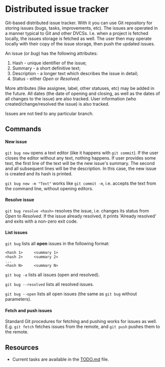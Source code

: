 
# Distributed issue tracker

Git-based distributed issue tracker. With it you can use Git repository for storing issues (bugs, tasks, improvements, etc). The issues are operated in a manner typical to Git and other DVCSs. I.e. when a project is fetched locally, the issues storage is fetched as well. The user then may operate locally with their copy of the issue storage, then push the updated issues.

An issue (or *bug*) has the following attributes:

1. Hash - unique identifier of the issue;
2. Summary - a short definitive text;
3. Description - a longer text which describes the issue in detail;
4. Status - either *Open* or *Resolved*.

More attributes (like assignee, label, other statuses, etc) may be added in the future. All dates (the date of opening and closing, as well as the dates of all changes to the issue) are also tracked. User information (who created/change/resolved the issue) is also tracked.

Issues are not tied to any particular branch.

## Commands

#### New issue

`git bug new` opens a text editor (like it happens with `git commit`). If the user closes the editor without any text, nothing happens. If user provides some text, the first line of the text will be the new issue's summary. The second and all subsequent lines will be the description. In this case, the new issue is created and its hash is printed.

`git bug new -m "Text"` works like `git commit -m`, i.e. accepts the text from the command line, without opening editors.

#### Resolve issue

`git bug resolve <hash>` resolves the issue, i.e. changes its status from *Open* to *Resolved*. If the issue already resolved, it prints 'Already resolved' and exits with a non-zero exit code.

#### List issues

`git bug` lists all **open** issues in the following format:

    <hash 1>     <summary 1>
    <hash 2>     <summary 2>
    ...
    <hash N>     <summary N>

`git bug -a` lists all issues (open and resolved).

`git bug --resolved` lists all resolved issues.

`git bug --open` lists all open issues (the same as `git bug` without parameters).

#### Fetch and push issues

Standard Git procedures for fetching and pushing works for issues as well. E.g. `git fetch` fetches issues from the remote, and `git push` pushes them to the remote. 

## Resources

* Current tasks are available in the [TODO.md](TODO.md) file.
